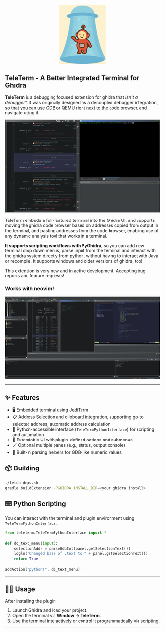 
<p align="center">
  <img src="assets/icon2.png" alt="TeleTerm" width="150"/>
  <br/>
</p>

<p align="center">
    <h2>TeleTerm - A Better Integrated Terminal for Ghidra</h2>
</p>

**TeleTerm** is a debugging focused extension for ghidra that *isn't a debugger**. It was originally designed as a decoupled debugger integration, so that you can use GDB or QEMU right next to the code browser, and navigate using it. 

<p align="center">
  <img src="assets/video.gif" alt="TeleTerm"/>
</p>


TeleTerm embeds a full-featured terminal into the Ghidra UI, and supports moving the ghidra code browser based on addresses copied from output in the terminal, and pasting addresses from the code browser, enabling use of any dynamic analysis tool that works in a terminal. 

**It supports scripting workflows with PyGhidra**, so you can add new terminal drop down menus, parse input from the terminal and interact with the ghidra system directly from python, without having to interact with Java or recompile. It supports windows and older versions of ghidra, too!

This extension is very new and in active development. Accepting bug reports and feature requests!


### Works with neovim!
<p align="center">
  <img src="assets/nvim.png" alt="TeleTerm" width=""/>
</p>

---

## ✨ Features

- 🖥️ Embedded terminal using [JediTerm](https://github.com/JetBrains/jediterm)
- 📋 Address Selection and clipboard integration, supporting go-to selected address, automatic address calculation
- 📜 Python-accessible interface (`TeleTermPythonInterface`) for scripting and automation
- 🧩 Extendable UI with plugin-defined actions and submenus
- 🪄 Optional multiple panes (e.g., status, output console)
- 🧠 Built-in parsing helpers for GDB-like numeric values

## 📦 Building

```sh
./fetch-deps.sh
gradle buildExtension -PGHIDRA_INSTALL_DIR=<your ghidra install>
```

## ⌨️ Python Scripting

You can interact with the terminal and plugin environment using `TeleTermPythonInterface`.

```python
from teleterm.TeleTermPythonInterface import *

def do_text_menu(input):
    selectionAddr = parseGdbInt(panel.getSelectionText())
    logln("Changed base of .text to " + panel.getSelectionText())
    return True

addAction("python!", do_text_menu) 
```

---

## 🧑‍💻 Usage

After installing the plugin:

1. Launch Ghidra and load your project.
2. Open the terminal via **Window → TeleTerm**.
3. Use the terminal interactively or control it programmatically via scripting.

---

